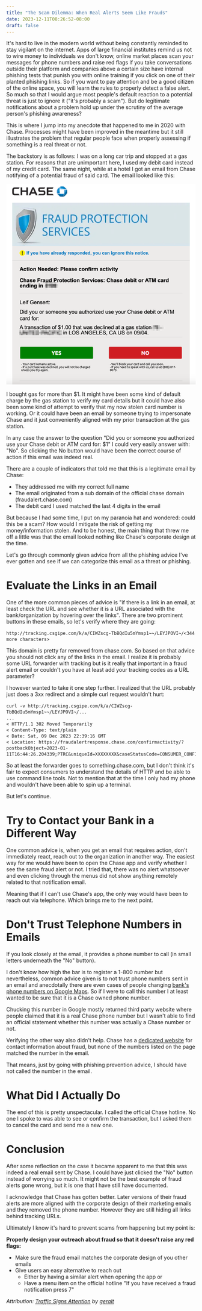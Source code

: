 ```yaml
---
title: "The Scam Dilemma: When Real Alerts Seem Like Frauds"
date: 2023-12-11T08:26:52-08:00
draft: false
---
```


It's hard to live in the modern world without being constantly reminded to stay vigilant on the internet. Apps of large financial institutes remind us not to wire money to individuals we don't know, online market places scan your messages for phone numbers and raise red flags if you take conversations outside their platform and companies above a certain size have internal phishing tests that punish you with online training if you click on one of their planted phishing links. So if you want to pay attention and be a good citizen of the online space, you will learn the rules to properly detect a false alert. So much so that I would argue most people's default reaction to a potential threat is just to ignore it ("it's probably a scam"). But do legitimate notifications about a problem hold up under the scrutiny of the average person's phishing awareness?

This is where I jump into my anecdote that happened to me in 2020 with Chase. Processes might have been improved in the meantime but it still illustrates the problem that regular people face when properly assessing if something is a real threat or not.

The backstory is as follows: I was on a long car trip and stopped at a gas station. For  reasons that are unimportant here, I used my debit card instead of my credit card. The same night, while at a hotel I got an email from Chase notifying of a potential fraud of said card. The email looked like this:

![Fraud Alert Email](chase_fraud_alert_email.png)

I bought gas for more than $1. It might have been some kind of default charge by the gas station to verify my card details but it could have also been some kind of attempt to verify that my now stolen card number is working. Or it could have been an email by someone trying to impersonate Chase and it just conveniently aligned with my prior transaction at the gas station.

In any case the answer to the question "Did you or someone you authorized use your Chase debit or ATM card for: $1" I could very easily answer with: "No". So clicking the No button would have been the correct course of action if this email was indeed real.

There are a couple of indicators that told me that this is a legitimate email by Chase:

- They addressed me with my correct full name
- The email originated from a sub domain of the official chase domain (fraudalert.chase.com)
- The debit card I used matched the last 4 digits in the email

But because I had some time, I put on my paranoia hat and wondered: could this be a scam? How would I mitigate the risk of getting my money/information stolen. And to be honest, the main thing that threw me off a little was that the email looked nothing like Chase's corporate design at the time.

Let's go through commonly given advice from all the phishing advice I've ever gotten and see if we can categorize this email as a threat or phishing.

# Evaluate the Links in an Email

One of the more common pieces of advice is "if there is a link in an email, at least check the URL and see whether it is a URL associated with the bank/organization by hovering over the links". There are two prominent buttons in these emails, so let's verify where they are going:

```
http://tracking.csgipe.com/k/a/CIWZscg-TbBQdIu5mYmsp1~~/LEYJPOVI~/<344 more characters>
```

This domain is pretty far removed from chase.com. So based on that advice you should not click any of the links in the email. I realize it is probably some URL forwarder with tracking but is it really that important in a fraud alert email or couldn't you have at least add your tracking codes as a URL parameter?

I however wanted to take it one step further. I realized that the URL probably just does a 3xx redirect and a simple curl request wouldn't hurt:

```
curl -v http://tracking.csgipe.com/k/a/CIWZscg-TbBQdIu5mYmsp1~~/LEYJPOVI~/...
...
< HTTP/1.1 302 Moved Temporarily
< Content-Type: text/plain
< Date: Sat, 09 Dec 2023 22:39:16 GMT
< Location: https://fraudalertresponse.chase.com/confirmactivity/?postbackObject=2023-01-11T16:44:26.204339;PTRC&uniqueId=XXXXXXXX&caseStatusCode=CONSUMER_CONFIRMED_OK&logoCode=CHS&language=EN&credit=true
```

So at least the forwarder goes to something.chase.com, but I don't think it's fair to expect consumers to understand the details of HTTP and be able to use command line tools. Not to mention that at the time I only had my phone and wouldn't have been able to spin up a terminal.

But let's continue.

# Try to Contact your Bank in a Different Way

One common advice is, when you get an email that requires action, don't immediately react, reach out to the organization in another way. The easiest way for me would have been to open the Chase app and verify whether I see the same fraud alert or not. I tried that, there was no alert whatsoever and even clicking through the menus did not show anything remotely related to that notification email.

Meaning that if I can't use Chase's app, the only way would have been to reach out via telephone. Which brings me to the next point.

# Don't Trust Telephone Numbers in Emails

If you look closely at the email, it provides a phone number to call (in small letters underneath the "No" button).

I don't know how high the bar is to register a 1-800 number but nevertheless, common advice given is to not trust phone numbers sent in an email and anecdotally there are even cases of people changing [bank's phone numbers on Google Maps](https://www.forbes.com/sites/leemathews/2018/11/26/fraudsters-change-bank-phone-numbers-on-google-maps-to-empty-victims-accounts/?sh=5a9db765503a). So if I were to call this number I at least wanted to be sure that it is a Chase owned phone number.

Chucking this number in Google mostly returned third party website where people claimed that it is a real Chase phone number but I wasn't able to find an official statement whether this number was actually a Chase number or not.

Verifying the other way also didn't help. Chase has a [dedicated website](https://www.chase.com/digital/resources/privacy-security/security/report-fraud) for contact information about fraud, but none of the numbers listed on the page matched the number in the email.

That means, just by going with phishing prevention advice, I should have not called the number in the email.

# What Did I Actually Do

The end of this is pretty unspectacular. I called the official Chase hotline. No one I spoke to was able to see or confirm the transaction, but I asked them to cancel the card and send me a new one.

# Conclusion

After some reflection on the case it became apparent to me that this was indeed a real email sent by Chase. I could have just clicked the "No" button instead of worrying so much. It might not be the best example of fraud alerts gone wrong, but it is one that I have still have documented.

I acknowledge that Chase has gotten better. Later versions of their fraud alerts are more aligned with the corporate design of their marketing emails and they removed the phone number. However they are still hiding all links behind tracking URLs.

Ultimately I know it's hard to prevent scams from happening but my point is:

**Properly design your outreach about fraud so that it doesn't raise any red flags:**

- Make sure the fraud email matches the corporate design of you other emails
- Give users an easy alternative to reach out
  - Either by having a similar alert when opening the app or
  - Have a menu item on the official hotline "If you have received a fraud notification press 7"

*Attribution: [Traffic Signs Attention](https://pixabay.com/illustrations/traffic-signs-attention-a-notice-464641/) by [geralt](https://pixabay.com/users/geralt-9301/)*

